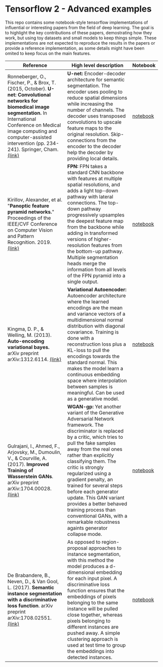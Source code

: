 # Tensorflow 2 - Advanced examples

This repo contains some notebook-style tensorflow implementations of influential or interesting papers from the field of deep learning. The goal is to highlight the key contributions of these papers, demostrating how they work, but using toy datasets and small models to keep things simple. These implementations are not expected to reproduce the results in the papers or provide a reference implementation, as some details might have been omited to keep focus on the main features.

| Reference | High level description | Notebook
| ------------- |-------------|-------------| 
| Ronneberger, O., Fischer, P., & Brox, T. (2015, October). **U-net: Convolutional networks for biomedical image segmentation.** In International Conference on Medical image computing and computer-assisted intervention (pp. 234-241). Springer, Cham. [(link)](https://link.springer.com/chapter/10.1007/978-3-319-24574-4_28) | **U-net:** Encoder-decoder architecture for semantic segmentation. The encoder uses pooling to reduce spatial dimensions while increasing the number of channels. The decoder uses transposed convolutions to upscale feature maps to the original resolution. Skip-connections from the encoder to the decoder help the decoder by providing local details. | [notebook](https://github.com/lopeLH/tf2-advanced-examples/blob/master/notebooks/Unet.ipynb) |
| Kirillov, Alexander, et al. "**Panoptic feature pyramid networks.**" Proceedings of the IEEE/CVF Conference on Computer Vision and Pattern Recognition. 2019. [(link)](https://arxiv.org/pdf/1901.02446.pdf) | **FPN:** FPN takes a standard CNN backbone with features at multiple spatial resolutions, and adds a light top-down pathway with lateral connections. The top-down pathway progressively upsamples the deepest feature map from the backbone while adding in transformed versions of higher-resolution features from the bottom-up pathway. Multiple segmentation heads merge the information from all levels of the FPN pyramid into a single output. | [notebook](https://github.com/lopeLH/tf2-advanced-examples/blob/master/notebooks/FPN.ipynb) | 
| Kingma, D. P., & Welling, M. (2013). **Auto-encoding variational bayes.** arXiv preprint arXiv:1312.6114. [(link)](https://arxiv.org/abs/1312.6114v10) | **Variational Autoencoder:** Autoencoder architecture where the learned encodings are the mean and variance vectors of a multidimensional normal distribution with diagonal covariance. Training is done with a reconstruction loss plus a KL-loss to pull the encodings towards the standard normal. This makes the model learn a continuous embedding space where interpolation between samples is meaningful. Can be used as a generative model.| [notebook](https://github.com/lopeLH/tf2-advanced-examples/blob/master/notebooks/VAE.ipynb) | 
|  Gulrajani, I., Ahmed, F., Arjovsky, M., Dumoulin, V., & Courville, A. (2017). **Improved Training of Wasserstein GANs**. arXiv preprint arXiv:1704.00028. [(link)](https://arxiv.org/abs/1704.00028) | **WGAN-gp:** Yet another variant of the Generative Adversarial Network framework. The discriminator is replaced by a critic, which tries to pull the fake samples away from the real ones rather than explicitly classifying them. The critic is strongly regularized using a gradient penalty, an trained for several steps before each generator update. This GAN variant provides a better behaved training process than conventional GANs, with a remarkable robustness againts generator collapse mode. | [notebook](https://github.com/lopeLH/tf2-advanced-examples/blob/master/notebooks/WGAN-gp.ipynb) | 
|  De Brabandere, B., Neven, D., & Van Gool, L. (2017). **Semantic instance segmentation with a discriminative loss function**. arXiv preprint arXiv:1708.02551. [(link)](https://arxiv.org/abs/1708.02551) | As opposed to region-proposal approaches to instance segmentation, with this method the model produces a d-dimensional embedding for each input pixel. A discriminative loss function ensures that the embeddings of pixels belonging to the same instance will be pulled close together, whereas pixels belonging to different instances are pushed away. A simple clustering approach is used at test time to group the embeddings into detected instances. | [notebook](https://github.com/lopeLH/tf2-advanced-examples/blob/master/notebooks/Unet_instance_seg.ipynb) | 
